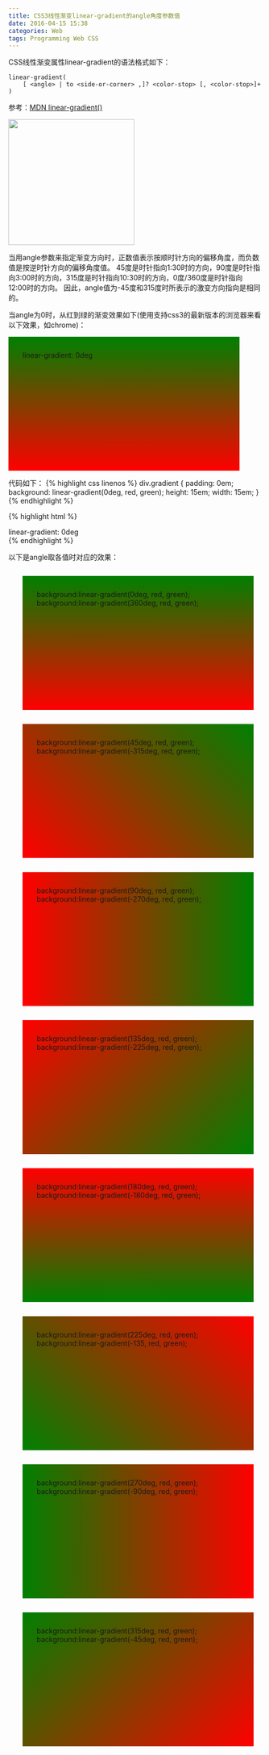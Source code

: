 ```yaml
---
title: CSS3线性渐变linear-gradient的angle角度参数值
date: 2016-04-15 15:38
categories: Web
tags: Programming Web CSS
---
```


CSS线性渐变属性linear-gradient的语法格式如下：

```
linear-gradient(
    [ <angle> | to <side-or-corner> ,]? <color-stop> [, <color-stop>]+ )
```

参考：[MDN linear-gradient()](https://developer.mozilla.org/en-US/docs/Web/CSS/linear-gradient)

<img src="{{ site.url }}/assets/images/clock.jpg" width="250">

当用angle参数来指定渐变方向时，正数值表示按顺时针方向的偏移角度，而负数值是按逆时针方向的偏移角度值。
45度是时针指向1:30时的方向，90度是时针指向3:00时的方向，315度是时针指向10:30时的方向，0度/360度是时针指向
12:00时的方向。
因此，angle值为-45度和315度时所表示的激变方向指向是相同的。

当angle为0时，从红到绿的渐变效果如下(使用支持css3的最新版本的浏览器来看以下效果，如chrome)：

<div style="padding:2em;background:linear-gradient(0deg, red, green); width:80%;height:15em;">
   linear-gradient: 0deg 
</div>

代码如下：
{% highlight css linenos %}
div.gradient {
    padding: 0em;
    background: linear-gradient(0deg, red, green);
    height: 15em;
    width: 15em;
}
{% endhighlight %}

{% highlight html %}
<div class="gradient">
   linear-gradient: 0deg 
</div>
{% endhighlight %}

以下是angle取各值时对应的效果：


<div style="padding:2em;background:linear-gradient(0deg, red, green); width:80%;height:15em; margin: 2em;">
    background:linear-gradient(0deg, red, green);<br/>
    background:linear-gradient(360deg, red, green);
</div>

<div style="padding:2em;background:linear-gradient(45deg, red, green); width:80%;height:15em; margin:2em;">
    background:linear-gradient(45deg, red, green);<br/>
    background:linear-gradient(-315deg, red, green);
</div>

<div style="padding:2em;background:linear-gradient(90deg, red, green); width:80%;height:15em; margin:2em;">
    background:linear-gradient(90deg, red, green);<br/>
    background:linear-gradient(-270deg, red, green);
</div>

<div style="padding:2em;background:linear-gradient(135deg, red, green); width:80%;height:15em; margin:2em;">
    background:linear-gradient(135deg, red, green);<br/>
    background:linear-gradient(-225deg, red, green);
</div>

<div style="padding:2em;background:linear-gradient(180deg, red, green); width:80%;height:15em; margin:2em;">
    background:linear-gradient(180deg, red, green);<br/>
    background:linear-gradient(-180deg, red, green);
</div>

<div style="padding:2em;background:linear-gradient(225deg, red, green); width:80%;height:15em; margin:2em;">
    background:linear-gradient(225deg, red, green);<br/>
    background:linear-gradient(-135, red, green);
</div>

<div style="padding:2em;background:linear-gradient(270deg, red, green); width:80%;height:15em; margin:2em;">
    background:linear-gradient(270deg, red, green);<br/>
    background:linear-gradient(-90deg, red, green);
</div>

<div style="padding:2em;background:linear-gradient(315deg, red, green); width:80%;height:15em; margin:2em;">
    background:linear-gradient(315deg, red, green);<br/>
    background:linear-gradient(-45deg, red, green);
</div>
